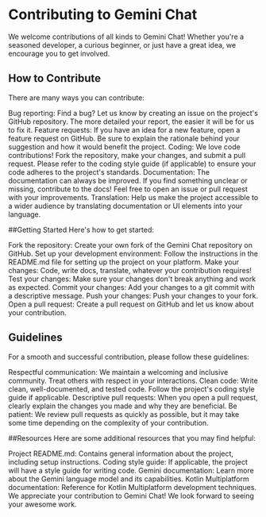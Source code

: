 # Contributing to Gemini Chat
We welcome contributions of all kinds to Gemini Chat! Whether you're a seasoned developer, a curious beginner, or just have a great idea, we encourage you to get involved.

## How to Contribute
There are many ways you can contribute:

Bug reporting: Find a bug? Let us know by creating an issue on the project's GitHub repository. The more detailed your report, the easier it will be for us to fix it.
Feature requests: If you have an idea for a new feature, open a feature request on GitHub. Be sure to explain the rationale behind your suggestion and how it would benefit the project.
Coding: We love code contributions! Fork the repository, make your changes, and submit a pull request. Please refer to the coding style guide (if applicable) to ensure your code adheres to the project's standards.
Documentation: The documentation can always be improved. If you find something unclear or missing, contribute to the docs! Feel free to open an issue or pull request with your improvements.
Translation: Help us make the project accessible to a wider audience by translating documentation or UI elements into your language.

##Getting Started
Here's how to get started:

Fork the repository: Create your own fork of the Gemini Chat repository on GitHub.
Set up your development environment: Follow the instructions in the README.md file for setting up the project on your platform.
Make your changes: Code, write docs, translate, whatever your contribution requires!
Test your changes: Make sure your changes don't break anything and work as expected.
Commit your changes: Add your changes to a git commit with a descriptive message.
Push your changes: Push your changes to your fork.
Open a pull request: Create a pull request on GitHub and let us know about your contribution.

## Guidelines
For a smooth and successful contribution, please follow these guidelines:

Respectful communication: We maintain a welcoming and inclusive community. Treat others with respect in your interactions.
Clean code: Write clean, well-documented, and tested code. Follow the project's coding style guide if applicable.
Descriptive pull requests: When you open a pull request, clearly explain the changes you made and why they are beneficial.
Be patient: We review pull requests as quickly as possible, but it may take some time depending on the complexity of your contribution.

##Resources
Here are some additional resources that you may find helpful:

Project README.md: Contains general information about the project, including setup instructions.
Coding style guide: If applicable, the project will have a style guide for writing code.
Gemini documentation: Learn more about the Gemini language model and its capabilities.
Kotlin Multiplatform documentation: Reference for Kotlin Multiplatform development techniques.
We appreciate your contribution to Gemini Chat! We look forward to seeing your awesome work.
